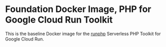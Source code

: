 # Foundation Docker Image, PHP for Google Cloud Run Toolkit

This is the baseline Docker image for the [runphp](https://github.com/thinkfluent/runphp) Serverless PHP Toolkit for Google Cloud Run.
